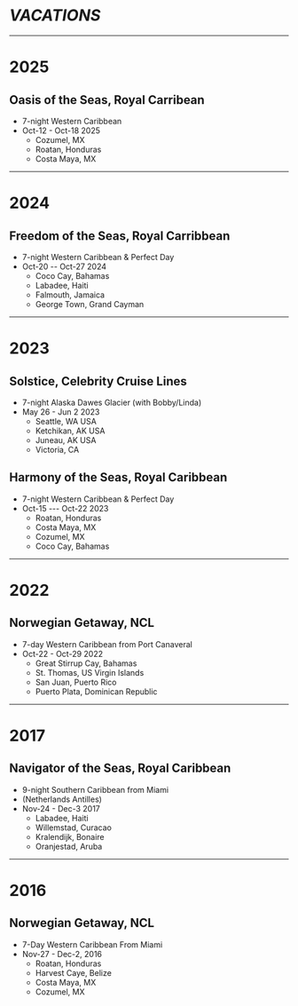 # *VACATIONS*
---
# 2025 
## Oasis of the Seas, Royal Carribean
* 7-night Western Caribbean
* Oct-12 - Oct-18 2025
  * Cozumel, MX
  * Roatan, Honduras
  * Costa Maya, MX
  
---
# 2024
## Freedom of the Seas, Royal Carribbean
* 7-night Western Caribbean & Perfect Day
* Oct-20 -- Oct-27 2024
  * Coco Cay, Bahamas
  * Labadee, Haiti
  * Falmouth, Jamaica
  * George Town, Grand Cayman

---
# 2023
## Solstice, Celebrity Cruise Lines
* 7-night Alaska Dawes Glacier (with Bobby/Linda)
* May 26 - Jun 2 2023
  * Seattle, WA USA
  * Ketchikan, AK USA
  * Juneau, AK USA
  * Victoria, CA

## Harmony of the Seas, Royal Caribbean
* 7-night Western Caribbean & Perfect Day
* Oct-15 --- Oct-22 2023
  * Roatan, Honduras
  * Costa Maya, MX
  * Cozumel, MX
  * Coco Cay, Bahamas

---
# 2022
## Norwegian Getaway, NCL
* 7-day Western Caribbean from Port Canaveral
* Oct-22 - Oct-29 2022
  * Great Stirrup Cay, Bahamas
  * St. Thomas, US Virgin Islands
  * San Juan, Puerto Rico
  * Puerto Plata, Dominican Republic
     
---
# 2017
## Navigator of the Seas, Royal Caribbean
* 9-night Southern Caribbean from Miami
* (Netherlands Antilles)
* Nov-24 - Dec-3 2017
  * Labadee, Haiti
  * Willemstad, Curacao
  * Kralendijk, Bonaire
  * Oranjestad, Aruba
   
---
# 2016
## Norwegian Getaway, NCL
* 7-Day Western Caribbean From Miami
* Nov-27 - Dec-2, 2016
  * Roatan, Honduras
  * Harvest Caye, Belize
  * Costa Maya, MX
  * Cozumel, MX
  
